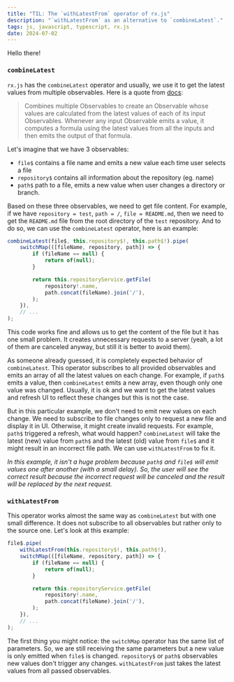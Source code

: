 ```yaml
---
title: "TIL: The `withLatestFrom` operator of rx.js"
description: "`withLatestFrom` as an alternative to `combineLatest`."
tags: js, javascript, typescript, rx.js
date: 2024-07-02
---
```


Hello there!

### `combineLatest`

`rx.js` has the `combineLatest` operator and usually, we use it to get the latest values from multiple observables. Here is a quote from [docs](https://github.com/ReactiveX/rxjs/blob/master/packages/rxjs/src/internal/observable/combineLatest.ts):

> Combines multiple Observables to create an Observable whose values are calculated from the latest values of each of its input Observables. Whenever any input Observable emits a value, it computes a formula using the latest values from all the inputs and then emits the output of that formula.

Let's imagine that we have 3 observables: 
- `file$` contains a file name and emits a new value each time user selects a file
- `repository$` contains all information about the repository (eg. name)
- `path$` path to a file, emits a new value when user changes a directory or branch.

Based on these three observables, we need to get file content. For example, if we have `repository = test`, `path = /`, `file = README.md`, then we need to get the `README.md` file from the root directory of the `test` repository. And to do so, we can use the `combineLatest` operator, here is an example:

```typescript
combineLatest(file$, this.repository$!, this.path$!).pipe(
    switchMap(([fileName, repository, path]) => {
        if (fileName == null) {
            return of(null);
        }

        return this.repositoryService.getFile(
            repository!.name,
            path.concat(fileName).join('/'),
        );
    }),
    // ...
);
```

This code works fine and allows us to get the content of the file but it has one small problem. It creates unnecessary requests to a server (yeah, a lot of them are canceled anyway, but still it is better to avoid them).

As someone already guessed, it is completely expected behavior of `combineLatest`. This operator subscribes to all provided observables and emits an array of all the latest values on each change. For example, if `path$` emits a value, then `combineLatest` emits a new array, even though only one value was changed. Usually, it is ok and we want to get the latest values and refresh UI to reflect these changes but this is not the case.

But in this particular example, we don't need to emit new values on each change. We need to subscribe to file changes only to request a new file and display it in UI. Otherwise, it might create invalid requests. For example, `path$` triggered a refresh, what would happen? `combineLatest` will take the latest (new) value from `path$` and the latest (old) value from `file$` and it might result in an incorrect file path. We can use `withLatestFrom` to fix it.

_In this example, it isn't a huge problem because `path$` and `file$` will emit values one after another (with a small delay). So, the user will see the correct result because the incorrect request will be canceled and the result will be replaced by the next request._

### `withLatestFrom`

This operator works almost the same way as `combineLatest` but with one small difference. It does not subscribe to all observables but rather only to the source one. Let's look at this example:

```typescript
file$.pipe(
    withLatestFrom(this.repository$!, this.path$!),
    switchMap(([fileName, repository, path]) => {
        if (fileName == null) {
            return of(null);
        }

        return this.repositoryService.getFile(
            repository!.name,
            path.concat(fileName).join('/'),
        );
    }),
    // ...
);
```

The first thing you might notice: the `switchMap` operator has the same list of parameters. So, we are still receiving the same parameters but a new value is only emitted when `file$` is changed. `repository$` or `path$` observables new values don't trigger any changes. `withLatestFrom` just takes the latest values from all passed observables.
